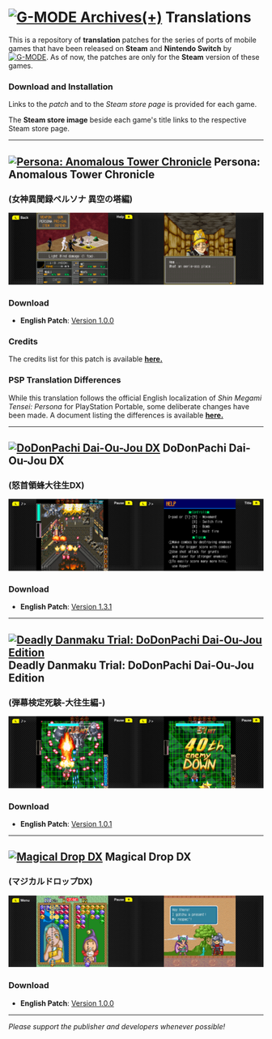 # <a href="https://gmodecorp.com/gmodearchives/"><img src="https://gmodecorp.com/static/gmodearchives/img/logo_GMODEArchives2.png" alt="G-MODE Archives(+)" width="25%"></a> Translations
This is a repository of **translation** patches for the series of ports of mobile games that have been released on **Steam** and **Nintendo Switch** by <a href="https://en.wikipedia.org/wiki/G-Mode/"><img src="https://gmodecorp.com/static/common/img/corporate/h1.png" alt="G-MODE" width="10%"></a>.
As of now, the patches are only for the **Steam** version of these games.

### Download and Installation
Links to the *patch* and to the *Steam store page* is provided for each game.

The **Steam store image** beside each game's title links to the respective Steam store page.

---

## <a href="https://store.steampowered.com/app/2541170/GMODE/"><img src="https://cdn.akamai.steamstatic.com/steam/apps/2541170/header.jpg?t=1695947571" alt="Persona: Anomalous Tower Chronicle" width="25%"/></a> Persona: Anomalous Tower Chronicle

### (女神異聞録ペルソナ 異空の塔編)

<img src="./promo/2541170_1.png" alt="In-game graphics have been translated" width="50%"/><img src="./promo/2541170_2.png" alt="Story dialogues have been translated too" width="50%"/>
### Download
- **English Patch**: [Version 1.0.0](https://github.com/MKCAMK/G-MODE-Archives-translations/raw/main/patches/Persona%20-%20Anomalous%20Tower%20Chronicle/English/Steam/Persona-AnomalousTowerChronicle_english_patch.1.0.0.zip)

### Credits
The credits list for this patch is available <a href="patches/Persona - Anomalous Tower Chronicle/English/Steam/ATTRIBUTION.txt">**here.**</a>

### PSP Translation Differences
While this translation follows the official English localization of *Shin Megami Tensei: Persona* for PlayStation Portable, some deliberate changes have been made. A document listing the differences is available <a href="patches/Persona - Anomalous Tower Chronicle/English/Steam/PSP_translation_differences.txt">**here.**</a>

---

## <a href="https://store.steampowered.com/app/1751100/GMODE_DX/"><img src="https://cdn.cloudflare.steamstatic.com/steam/apps/1815030/header.jpg?t=1642640261" alt="DoDonPachi Dai-Ou-Jou DX" width="25%"/></a> DoDonPachi Dai-Ou-Jou DX

### (怒首領蜂大往生DX)

<img src="./promo/1751100_1.png" alt="Menu has been translated" width="50%"/><img src="./promo/1751100_2.png" alt="In-game instructions has also been translated" width="50%"/>
### Download
- **English Patch**: [Version 1.3.1](https://github.com/MKCAMK/G-MODE-Archives-translations/raw/main/patches/DoDonPachi%20Dai-Ou-Jou%20DX/English/Steam/DoDonPachiDaiOuJouDX_english_patch.1.3.1.zip)

---

## <a href="https://store.steampowered.com/app/1815030/GMODE/"><img src="https://cdn.cloudflare.steamstatic.com/steam/apps/1751100/header.jpg?t=1637024289" alt="Deadly Danmaku Trial: DoDonPachi Dai-Ou-Jou Edition" width="25%"/></a> Deadly Danmaku Trial: DoDonPachi Dai-Ou-Jou Edition

### (弾幕検定死験-大往生編-)

<img src="./promo/1815030_1.png" alt="Menu has been translated" width="50%"/><img src="./promo/1815030_2.png" alt="Translated all of possible text images including this" width="50%"/>
### Download
- **English Patch**: [Version 1.0.1](https://github.com/MKCAMK/G-MODE-Archives-translations/raw/main/patches/Deadly%20Danmaku%20Trial%20-%20DoDonPachi%20Dai-Ou-Jou%20Edition/English/Steam/DDT_DoDonPachiDaiOuJou_english_patch.1.0.1.zip)

---

## <a href="https://store.steampowered.com/app/1695510/GMODE19_DX/"><img src="https://cdn.cloudflare.steamstatic.com/steam/apps/1695510/header.jpg?t=1629766817" alt="Magical Drop DX" width="25%"/></a> Magical Drop DX

### (マジカルドロップDX)

<img src="./promo/1695510_1.jpg" alt="In-game graphics have been translated" width="50%"/><img src="./promo/1695510_2.jpg" alt="Story dialogues have been translated too" width="50%"/>
### Download
- **English Patch**: [Version 1.0.0](https://github.com/MKCAMK/G-MODE-Archives-translations/raw/main/patches/Magical%20Drop%20DX/English/Steam/MagicalDropDX_english_patch.1.0.0.zip)

---

*Please support the publisher and developers whenever possible!*
